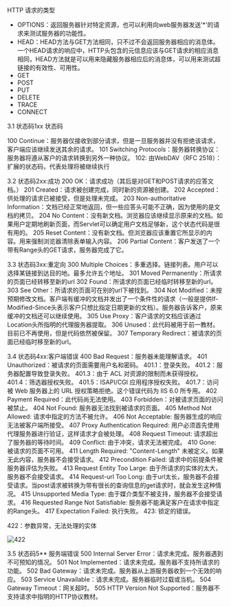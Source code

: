 HTTP 请求的类型

- OPTIONS：返回服务器针对特定资源，也可以利用向web服务器发送'*'的请求来测试服务器的功能性。
- HEAD：HEAD方法与GET方法相同，只不过不会返回服务器相应的消息体。一个HEAD请求的响应中，HTTP头包含的元信息应该与GET请求的相应消息相同，HEAD方法就是可以用来隐藏服务器相应后的消息体，可以用来测试超链接的有效性、可用性。
- GET
- POST
- PUT
- DELETE
- TRACE
- CONNECT



3.1 状态码1xx
状态码

100 Continue：服务器仅接收到部分请求，但是一旦服务器并没有拒绝该请求，客户端应该继续发送其余的请求。
101 Switching Protocols：服务器转换协议：服务器将遵从客户的请求转换到另外一种协议。
102: 由WebDAV（RFC 2518）：扩展的状态码，代表处理将被继续执行

3.2 状态码2xx:成功
200 OK：请求成功（其后是对GET和POST请求的应答文档。）
201 Created：请求被创建完成，同时新的资源被创建。
202 Accepted：供处理的请求已被接受，但是处理未完成。
203 Non-authoritative Information：文档已经正常地返回，但一些应答头可能不正确，因为使用的是文档的拷贝。
204 No Content：没有新文档。浏览器应该继续显示原来的文档。如果用户定期地刷新页面，而Servlet可以确定用户文档足够新，这个状态代码是很有用的。
205 Reset Content：没有新文档。但浏览器应该重置它所显示的内容。用来强制浏览器清除表单输入内容。
206 Partial Content：客户发送了一个带有Range头的GET请求，服务器完成了它。

3.3 状态码3xx:重定向
300 Multiple Choices：多重选择。链接列表。用户可以选择某链接到达目的地。最多允许五个地址。
301 Moved Permanently：所请求的页面已经转移至新的url
302 Found：所请求的页面已经临时转移至新的url。
303 See Other：所请求的页面可在别的url下被找到。
304 Not Modified：未按预期修改文档。客户端有缓冲的文档并发出了一个条件性的请求（一般是提供If-Modified-Since头表示客户只想比指定日期更新的文档）。服务器告诉客户，原来缓冲的文档还可以继续使用。
305 Use Proxy：客户请求的文档应该通过Location头所指明的代理服务器提取。
306 Unused：此代码被用于前一教材。目前已不再使用，但是代码依然被保留。
307 Temporary Redirect：被请求的页面已经临时移至新的url。

3.4 状态码4xx:客户端错误
400 Bad Request：服务器未能理解请求。
401 Unauthorized：被请求的页面需要用户名和密码。
401.1：登录失败。
401.2：服务器配置导致登录失败。
401.3：由于 ACL 对资源的限制而未获得授权。
401.4：筛选器授权失败。
401.5：ISAPI/CGI 应用程序授权失败。
401.7：访问被 Web 服务器上的 URL 授权策略拒绝。这个错误代码为 IIS 6.0 所专用。
402 Payment Required：此代码尚无法使用。
403 Forbidden：对被请求页面的访问被禁止。
404 Not Found: 服务器无法找到被请求的页面。
405 Method Not Allowed: 请求中指定的方法不被允许。
406 Not Acceptable: 服务器生成的响应无法被客户端所接受。
407 Proxy Authentication Required: 用户必须首先使用代理服务器进行验证，这样请求才会被处理。
408 Request Timeout: 请求超出了服务器的等待时间。
409 Conflict: 由于冲突，请求无法被完成。
410 Gone: 被请求的页面不可用。
411 Length Required: "Content-Length" 未被定义。如果无此内容，服务器不会接受请求。
412 Precondition Failed: 请求中的前提条件被服务器评估为失败。
413 Request Entity Too Large: 由于所请求的实体的太大，服务器不会接受请求。
414 Request-url Too Long: 由于url太长，服务器不会接受请求。当post请求被转换为带有很长的查询信息的get请求时，就会发生这种情况。
415 Unsupported Media Type: 由于媒介类型不被支持，服务器不会接受请求。
416 Requested Range Not Satisfiable: 服务器不能满足客户在请求中指定的Range头。
417 Expectation Failed: 执行失败。
423: 锁定的错误。

422：参数异常，无法处理的实体

![422](C:\Users\tanxiaolian\Desktop\422.png)

3.5 状态码5** 服务端错误
500 Internal Server Error：请求未完成。服务器遇到不可预知的情况。
501 Not Implemented：请求未完成。服务器不支持所请求的功能。
502 Bad Gateway：请求未完成。服务器从上游服务器收到一个无效的响应。
503 Service Unavailable：请求未完成。服务器临时过载或当机。
504 Gateway Timeout：网关超时。
505 HTTP Version Not Supported：服务器不支持请求中指明的HTTP协议教材。